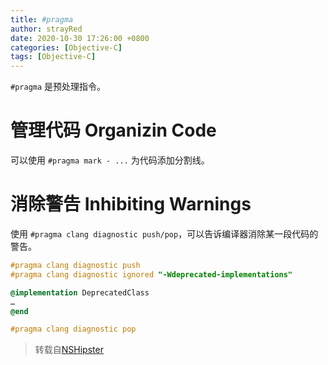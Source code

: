 ```yaml
---
title: #pragma
author: strayRed
date: 2020-10-30 17:26:00 +0800
categories: [Objective-C]
tags: [Objective-C]
---
```


`#pragma` 是预处理指令。

# 管理代码 Organizin Code
可以使用 `#pragma mark - ...` 为代码添加分割线。

# 消除警告 Inhibiting Warnings
使用 `#pragma clang diagnostic push/pop`，可以告诉编译器消除某一段代码的警告。

```ObjectiveC
#pragma clang diagnostic push
#pragma clang diagnostic ignored "-Wdeprecated-implementations"

@implementation DeprecatedClass
…
@end

#pragma clang diagnostic pop

```

> 转载自[NSHipster](https://nshipster.com/pragma/)

